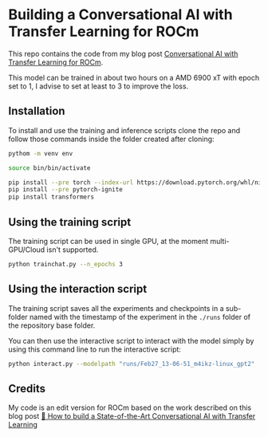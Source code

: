 # Building a Conversational AI with Transfer Learning for ROCm

This repo contains the code from my blog post [Conversational AI with Transfer Learning for ROCm](https://medium.com/@m4ikz/conversational-ai-with-transfer-learning-for-rocm-b4c095990e0e).


This model can be trained in about two hours on a AMD 6900 xT with epoch set to 1, I advise to set at least to 3 to improve the loss.

## Installation

To install and use the training and inference scripts clone the repo and follow those commands inside the folder created after cloning:

```bash
pythom -m venv env

source bin/bin/activate

pip install --pre torch --index-url https://download.pytorch.org/whl/nightly/rocm5.3
pip install --pre pytorch-ignite 
pip install transformers
```

## Using the training script

The training script can be used in single GPU, at the moment multi-GPU/Cloud isn't supported.

```bash
python trainchat.py --n_epochs 3
```

## Using the interaction script

The training script saves all the experiments and checkpoints in a sub-folder named with the timestamp of the experiment in the `./runs` folder of the repository base folder.

You can then use the interactive script to interact with the model simply by using this command line to run the interactive script:

```bash
python interact.py --modelpath "runs/Feb27_13-06-51_m4ikz-linux_gpt2"
```

## Credits

My code is an edit version for ROCm based on the work described on this blog post [🦄 How to build a State-of-the-Art Conversational AI with Transfer Learning](https://medium.com/@Thomwolf/how-to-build-a-state-of-the-art-conversational-ai-with-transfer-learning-2d818ac26313)